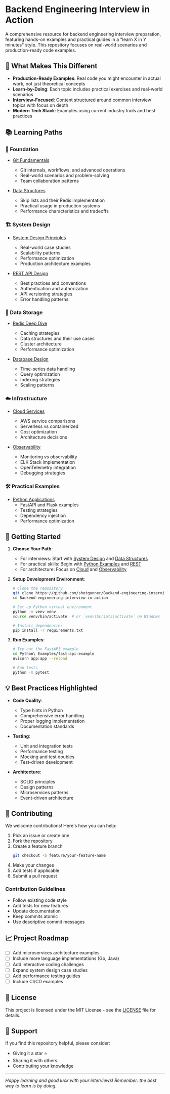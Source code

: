 # Backend Engineering Interview in Action

A comprehensive resource for backend engineering interview preparation, featuring hands-on examples and practical guides in a "learn X in Y minutes" style. This repository focuses on real-world scenarios and production-ready code examples.

## 🎯 What Makes This Different

- **Production-Ready Examples**: Real code you might encounter in actual work, not just theoretical concepts
- **Learn-by-Doing**: Each topic includes practical exercises and real-world scenarios
- **Interview-Focused**: Content structured around common interview topics with focus on depth
- **Modern Tech Stack**: Examples using current industry tools and best practices

## 📚 Learning Paths

### 🌱 Foundation
- [Git Fundamentals](Git/git-practice.md)
  - Git internals, workflows, and advanced operations
  - Real-world scenarios and problem-solving
  - Team collaboration patterns

- [Data Structures](DataStructures/)
  - Skip lists and their Redis implementation
  - Practical usage in production systems
  - Performance characteristics and tradeoffs

### 🏗️ System Design
- [System Design Principles](SystemDesign/)
  - Real-world case studies
  - Scalability patterns
  - Performance optimization
  - Production architecture examples

- [REST API Design](REST/)
  - Best practices and conventions
  - Authentication and authorization
  - API versioning strategies
  - Error handling patterns

### 💾 Data Storage
- [Redis Deep Dive](Redis/)
  - Caching strategies
  - Data structures and their use cases
  - Cluster architecture
  - Performance optimization

- [Database Design](Database/)
  - Time-series data handling
  - Query optimization
  - Indexing strategies
  - Scaling patterns

### ☁️ Infrastructure
- [Cloud Services](Cloud/)
  - AWS service comparisons
  - Serverless vs containerized
  - Cost optimization
  - Architecture decisions

- [Observability](Observability/)
  - Monitoring vs observability
  - ELK Stack implementation
  - OpenTelemetry integration
  - Debugging strategies

### 🛠️ Practical Examples
- [Python Applications](Python%20Examples/)
  - FastAPI and Flask examples
  - Testing strategies
  - Dependency injection
  - Performance optimization

## 🚀 Getting Started

1. **Choose Your Path**:
   - For interviews: Start with [System Design](SystemDesign/) and [Data Structures](DataStructures/)
   - For practical skills: Begin with [Python Examples](Python%20Examples/) and [REST](REST/)
   - For architecture: Focus on [Cloud](Cloud/) and [Observability](Observability/)

2. **Setup Development Environment**:
   ```bash
   # Clone the repository
   git clone https://github.com/shotgunner/Backend-engineering-interview-in-action.git
   cd Backend-engineering-interview-in-action

   # Set up Python virtual environment
   python -m venv venv
   source venv/bin/activate  # or `venv\Scripts\activate` on Windows

   # Install dependencies
   pip install -r requirements.txt
   ```

3. **Run Examples**:
   ```bash
   # Try out the FastAPI example
   cd Python\ Examples/fast-api-example
   uvicorn app:app --reload

   # Run tests
   python -m pytest
   ```

## 💡 Best Practices Highlighted

- **Code Quality**:
  - Type hints in Python
  - Comprehensive error handling
  - Proper logging implementation
  - Documentation standards

- **Testing**:
  - Unit and integration tests
  - Performance testing
  - Mocking and test doubles
  - Test-driven development

- **Architecture**:
  - SOLID principles
  - Design patterns
  - Microservices patterns
  - Event-driven architecture

## 🤝 Contributing

We welcome contributions! Here's how you can help:

1. Pick an issue or create one
2. Fork the repository
3. Create a feature branch
   ```bash
   git checkout -b feature/your-feature-name
   ```
4. Make your changes
5. Add tests if applicable
6. Submit a pull request

### Contribution Guidelines

- Follow existing code style
- Add tests for new features
- Update documentation
- Keep commits atomic
- Use descriptive commit messages

## 📈 Project Roadmap

- [ ] Add microservices architecture examples
- [ ] Include more language implementations (Go, Java)
- [ ] Add interactive coding challenges
- [ ] Expand system design case studies
- [ ] Add performance testing guides
- [ ] Include CI/CD examples

## 📝 License

This project is licensed under the MIT License - see the [LICENSE](LICENSE) file for details.

## 🌟 Support

If you find this repository helpful, please consider:
- Giving it a star ⭐
- Sharing it with others
- Contributing your knowledge

---

*Happy learning and good luck with your interviews! Remember: the best way to learn is by doing.*